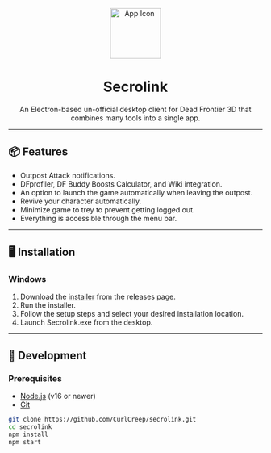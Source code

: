 <p align="center">
  <img src="assets/icon.ico" width="100" alt="App Icon">
</p>

<h1 align="center">Secrolink</h1>

<p align="center">
  An Electron-based un-official desktop client for Dead Frontier 3D that combines many tools into a single app.
</p>

---

## 📦 Features

- Outpost Attack notifications.
- DFprofiler, DF Buddy Boosts Calculator, and Wiki integration.
- An option to launch the game automatically when leaving the outpost.
- Revive your character automatically.
- Minimize game to trey to prevent getting logged out.
- Everything is accessible through the menu bar.

---

## 🖥 Installation

### Windows

1. Download the [installer](https://github.com/CurlCreep/secrolink/releases/download/v1.0.4/Secrolink.Setup.1.0.4.exe) from the releases page.
2. Run the installer.
3. Follow the setup steps and select your desired installation location.
4. Launch Secrolink.exe from the desktop.

---

## 🚀 Development

### Prerequisites

- [Node.js](https://nodejs.org/) (v16 or newer)
- [Git](https://git-scm.com/)

```bash
git clone https://github.com/CurlCreep/secrolink.git
cd secrolink
npm install
npm start
